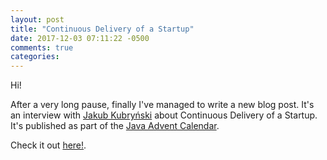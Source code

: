 ```yaml
---
layout: post
title: "Continuous Delivery of a Startup"
date: 2017-12-03 07:11:22 -0500
comments: true
categories:
---
```


Hi!

After a very long pause, finally I've managed to write a new blog post. It's an interview with [Jakub Kubryński](https://twitter.com/jkubrynski) about Continuous Delivery of a Startup. It's published as part of the [Java Advent Calendar](https://www.javaadvent.com/2017/12/cd-of-a-startup.html). 

Check it out [here!](https://www.javaadvent.com/2017/12/cd-of-a-startup.html).

